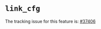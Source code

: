 # `link_cfg`

The tracking issue for this feature is: [#37406]

[#37406]: https://github.com/rust-lang/rust/issues/37406



